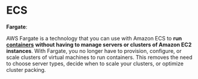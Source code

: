 # ECS

**Fargate**:

AWS Fargate is a technology that you can use with Amazon ECS to **run** [**containers**](https://aws.amazon.com/what-are-containers) **without having to manage servers or clusters of Amazon EC2 instances**. With Fargate, you no longer have to provision, configure, or scale clusters of virtual machines to run containers. This removes the need to choose server types, decide when to scale your clusters, or optimize cluster packing.

